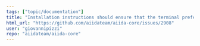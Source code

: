 ```yaml
---
tags: ["topic/documentation"]
title: "Installation instructions should ensure that the terminal preferred encoding is UTF8"
html_url: "https://github.com/aiidateam/aiida-core/issues/2908"
user: "giovannipizzi"
repo: "aiidateam/aiida-core"
---
```



